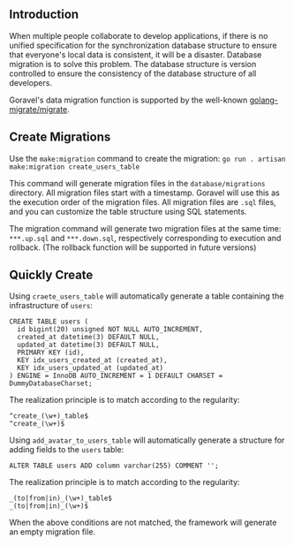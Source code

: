 ## Introduction

When multiple people collaborate to develop applications, if there is no unified specification for the synchronization database structure to ensure that everyone's local data is consistent, it will be a disaster. Database migration is to solve this problem. The database structure is version controlled to ensure the consistency of the database structure of all developers.

Goravel's data migration function is supported by the well-known [golang-migrate/migrate](https://github.com/golang-migrate/migrate).

## Create Migrations

Use the `make:migration` command to create the migration:
`go run . artisan make:migration create_users_table`

This command will generate migration files in the `database/migrations` directory. All migration files start with a timestamp. Goravel will use this as the execution order of the migration files. All migration files are `.sql` files, and you can customize the table structure using SQL statements.

The migration command will generate two migration files at the same time: `***.up.sql` and `***.down.sql`, respectively corresponding to execution and rollback. (The rollback function will be supported in future versions)

## Quickly Create

Using `craete_users_table` will automatically generate a table containing the infrastructure of `users`:
```
CREATE TABLE users (
  id bigint(20) unsigned NOT NULL AUTO_INCREMENT,
  created_at datetime(3) DEFAULT NULL,
  updated_at datetime(3) DEFAULT NULL,
  PRIMARY KEY (id),
  KEY idx_users_created_at (created_at),
  KEY idx_users_updated_at (updated_at)
) ENGINE = InnoDB AUTO_INCREMENT = 1 DEFAULT CHARSET = DummyDatabaseCharset;
```

The realization principle is to match according to the regularity:
```
^create_(\w+)_table$
^create_(\w+)$
```

Using `add_avatar_to_users_table` will automatically generate a structure for adding fields to the `users` table:
```
ALTER TABLE users ADD column varchar(255) COMMENT '';
```

The realization principle is to match according to the regularity:
```
_(to|from|in)_(\w+)_table$
_(to|from|in)_(\w+)$
```

When the above conditions are not matched, the framework will generate an empty migration file.